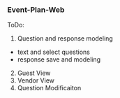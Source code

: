 ### Event-Plan-Web

ToDo:
1. Question and response modeling 
  * text and select questions
  * response save and modeling
2. Guest View
3. Vendor View
4. Question Modificaiton
